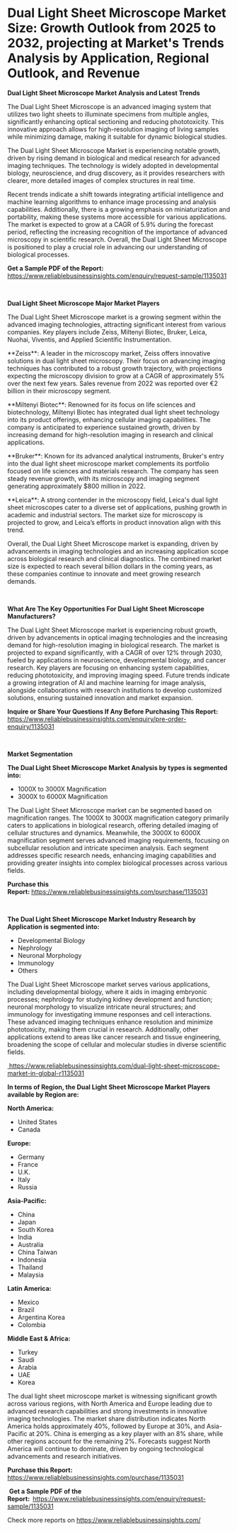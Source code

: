 <p><h1>Dual Light Sheet Microscope Market Size: Growth Outlook from 2025 to 2032, projecting at Market's Trends Analysis by Application, Regional Outlook, and Revenue</h1></p><p><strong>Dual Light Sheet Microscope Market Analysis and Latest Trends</strong></p>
<p><p>The Dual Light Sheet Microscope is an advanced imaging system that utilizes two light sheets to illuminate specimens from multiple angles, significantly enhancing optical sectioning and reducing phototoxicity. This innovative approach allows for high-resolution imaging of living samples while minimizing damage, making it suitable for dynamic biological studies. </p><p>The Dual Light Sheet Microscope Market is experiencing notable growth, driven by rising demand in biological and medical research for advanced imaging techniques. The technology is widely adopted in developmental biology, neuroscience, and drug discovery, as it provides researchers with clearer, more detailed images of complex structures in real time. </p><p>Recent trends indicate a shift towards integrating artificial intelligence and machine learning algorithms to enhance image processing and analysis capabilities. Additionally, there is a growing emphasis on miniaturization and portability, making these systems more accessible for various applications. The market is expected to grow at a CAGR of 5.9% during the forecast period, reflecting the increasing recognition of the importance of advanced microscopy in scientific research. Overall, the Dual Light Sheet Microscope is positioned to play a crucial role in advancing our understanding of biological processes.</p></p>
<p><strong>Get a Sample PDF of the Report:&nbsp;</strong> <a href="https://www.reliablebusinessinsights.com/enquiry/request-sample/1135031?utm_campaign=3278&utm_medium=2&utm_source=Github&utm_content=ia&utm_term=25032025&utm_id=dual-light-sheet-microscope">https://www.reliablebusinessinsights.com/enquiry/request-sample/1135031</a></p>
<p>&nbsp;</p>
<p><strong>Dual Light Sheet Microscope Major Market Players</strong></p>
<p><p>The Dual Light Sheet Microscope market is a growing segment within the advanced imaging technologies, attracting significant interest from various companies. Key players include Zeiss, Miltenyi Biotec, Bruker, Leica, Nuohai, Viventis, and Applied Scientific Instrumentation.</p><p>**Zeiss**: A leader in the microscopy market, Zeiss offers innovative solutions in dual light sheet microscopy. Their focus on advancing imaging techniques has contributed to a robust growth trajectory, with projections expecting the microscopy division to grow at a CAGR of approximately 5% over the next few years. Sales revenue from 2022 was reported over €2 billion in their microscopy segment.</p><p>**Miltenyi Biotec**: Renowned for its focus on life sciences and biotechnology, Miltenyi Biotec has integrated dual light sheet technology into its product offerings, enhancing cellular imaging capabilities. The company is anticipated to experience sustained growth, driven by increasing demand for high-resolution imaging in research and clinical applications.</p><p>**Bruker**: Known for its advanced analytical instruments, Bruker's entry into the dual light sheet microscope market complements its portfolio focused on life sciences and materials research. The company has seen steady revenue growth, with its microscopy and imaging segment generating approximately $800 million in 2022.</p><p>**Leica**: A strong contender in the microscopy field, Leica's dual light sheet microscopes cater to a diverse set of applications, pushing growth in academic and industrial sectors. The market size for microscopy is projected to grow, and Leica’s efforts in product innovation align with this trend.</p><p>Overall, the Dual Light Sheet Microscope market is expanding, driven by advancements in imaging technologies and an increasing application scope across biological research and clinical diagnostics. The combined market size is expected to reach several billion dollars in the coming years, as these companies continue to innovate and meet growing research demands.</p></p>
<p>&nbsp;</p>
<p><strong>What Are The Key Opportunities For Dual Light Sheet Microscope Manufacturers?</strong></p>
<p><p>The Dual Light Sheet Microscope market is experiencing robust growth, driven by advancements in optical imaging technologies and the increasing demand for high-resolution imaging in biological research. The market is projected to expand significantly, with a CAGR of over 12% through 2030, fueled by applications in neuroscience, developmental biology, and cancer research. Key players are focusing on enhancing system capabilities, reducing phototoxicity, and improving imaging speed. Future trends indicate a growing integration of AI and machine learning for image analysis, alongside collaborations with research institutions to develop customized solutions, ensuring sustained innovation and market expansion.</p></p>
<p><strong>Inquire or Share Your Questions If Any Before Purchasing This Report:</strong> <a href="https://www.reliablebusinessinsights.com/enquiry/pre-order-enquiry/1135031?utm_campaign=3278&utm_medium=2&utm_source=Github&utm_content=ia&utm_term=25032025&utm_id=dual-light-sheet-microscope">https://www.reliablebusinessinsights.com/enquiry/pre-order-enquiry/1135031</a></p>
<p>&nbsp;</p>
<p><strong>Market Segmentation</strong></p>
<p><strong>The Dual Light Sheet Microscope Market Analysis by types is segmented into:</strong></p>
<p><ul><li>1000X to 3000X Magnification</li><li>3000X to 6000X Magnification</li></ul></p>
<p><p>The Dual Light Sheet Microscope market can be segmented based on magnification ranges. The 1000X to 3000X magnification category primarily caters to applications in biological research, offering detailed imaging of cellular structures and dynamics. Meanwhile, the 3000X to 6000X magnification segment serves advanced imaging requirements, focusing on subcellular resolution and intricate specimen analysis. Each segment addresses specific research needs, enhancing imaging capabilities and providing greater insights into complex biological processes across various fields.</p></p>
<p><strong>Purchase this Report:&nbsp;</strong><a href="https://www.reliablebusinessinsights.com/purchase/1135031?utm_campaign=3278&utm_medium=2&utm_source=Github&utm_content=ia&utm_term=25032025&utm_id=dual-light-sheet-microscope">https://www.reliablebusinessinsights.com/purchase/1135031</a></p>
<p>&nbsp;</p>
<p><strong>The Dual Light Sheet Microscope Market Industry Research by Application is segmented into:</strong></p>
<p><ul><li>Developmental Biology</li><li>Nephrology</li><li>Neuronal Morphology</li><li>Immunology</li><li>Others</li></ul></p>
<p><p>The Dual Light Sheet Microscope market serves various applications, including developmental biology, where it aids in imaging embryonic processes; nephrology for studying kidney development and function; neuronal morphology to visualize intricate neural structures; and immunology for investigating immune responses and cell interactions. These advanced imaging techniques enhance resolution and minimize phototoxicity, making them crucial in research. Additionally, other applications extend to areas like cancer research and tissue engineering, broadening the scope of cellular and molecular studies in diverse scientific fields.</p></p>
<p><a href="https://www.reliablebusinessinsights.com/dual-light-sheet-microscope-market-in-global-r1135031?utm_campaign=3278&utm_medium=2&utm_source=Github&utm_content=ia&utm_term=25032025&utm_id=dual-light-sheet-microscope">&nbsp;https://www.reliablebusinessinsights.com/dual-light-sheet-microscope-market-in-global-r1135031</a></p>
<p><strong>In terms of Region, the Dual Light Sheet Microscope Market Players available by Region are:</strong></p>
<p>
    <p> <strong> North America: </strong>
        <ul>
            <li>United States</li>
            <li>Canada</li>
        </ul>
        </p> 
    <p> <strong> Europe: </strong>
        <ul>
            <li>Germany</li>
            <li>France</li>
            <li>U.K.</li>
            <li>Italy</li>
            <li>Russia</li>
        </ul>
        </p> 
    <p> <strong> Asia-Pacific: </strong>
        <ul>
            <li>China</li>
            <li>Japan</li>
            <li>South Korea</li>
            <li>India</li>
            <li>Australia</li>
            <li>China Taiwan</li>
            <li>Indonesia</li>
            <li>Thailand</li>
            <li>Malaysia</li>
        </ul>
        </p> 
    <p> <strong> Latin America: </strong>
        <ul>
            <li>Mexico</li>
            <li>Brazil</li>
            <li>Argentina Korea</li>
            <li>Colombia</li>
        </ul>
        </p> 
    <p> <strong> Middle East & Africa: </strong>
        <ul>
            <li>Turkey</li>
            <li>Saudi</li>
            <li>Arabia</li>
            <li>UAE</li>
            <li>Korea</li>
        </ul>
    </p>
    </p>
<p><p>The dual light sheet microscope market is witnessing significant growth across various regions, with North America and Europe leading due to advanced research capabilities and strong investments in innovative imaging technologies. The market share distribution indicates North America holds approximately 40%, followed by Europe at 30%, and Asia-Pacific at 20%. China is emerging as a key player with an 8% share, while other regions account for the remaining 2%. Forecasts suggest North America will continue to dominate, driven by ongoing technological advancements and research initiatives.</p></p>
<p><strong>Purchase this Report: </strong><a href="https://www.reliablebusinessinsights.com/purchase/1135031?utm_campaign=3278&utm_medium=2&utm_source=Github&utm_content=ia&utm_term=25032025&utm_id=dual-light-sheet-microscope">https://www.reliablebusinessinsights.com/purchase/1135031</a></p>
<p>&nbsp;<strong>Get a Sample PDF of the Report:&nbsp;&nbsp;</strong><a href="https://www.reliablebusinessinsights.com/enquiry/request-sample/1135031?utm_campaign=3278&utm_medium=2&utm_source=Github&utm_content=ia&utm_term=25032025&utm_id=dual-light-sheet-microscope">https://www.reliablebusinessinsights.com/enquiry/request-sample/1135031</a></p>
<p><strong></strong></p>
<p>Check more reports on <a href="https://www.reliablebusinessinsights.com/?utm_campaign=3278&utm_medium=2&utm_source=Github&utm_content=ia&utm_term=25032025&utm_id=dual-light-sheet-microscope">https://www.reliablebusinessinsights.com/</a></p>